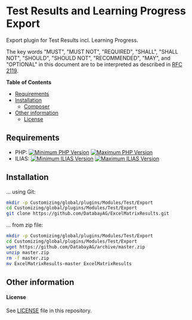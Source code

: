# Test Results and Learning Progress Export

Export plugin for Test Results incl. Learning Progress.

The key words "MUST", "MUST NOT", "REQUIRED", "SHALL", "SHALL NOT", "SHOULD",
"SHOULD NOT", "RECOMMENDED", "MAY", and "OPTIONAL"
in this document are to be interpreted as described in
[RFC 2119](https://www.ietf.org/rfc/rfc2119.txt).

**Table of Contents**

* [Requirements](#requirements)
* [Installation](#installation)
    * [Composer](#composer)
* [Other information](#other-information)
    * [License](#license)

## Requirements

* PHP: [![Minimum PHP Version](https://img.shields.io/badge/Minimum_PHP-7.0.x-blue.svg)](https://php.net/) [![Maximum PHP Version](https://img.shields.io/badge/Maximum_PHP-7.4.x-blue.svg)](https://php.net/)
* ILIAS: [![Minimum ILIAS Version](https://img.shields.io/badge/Minimum_ILIAS-5.4.x-orange.svg)](https://ilias.de/) [![Maximum ILIAS Version](https://img.shields.io/badge/Maximum_ILIAS-5.4.x-orange.svg)](https://ilias.de/)

## Installation

... using Git:
```bash
mkdir -p Customizing/global/plugins/Modules/Test/Export
cd Customizing/global/plugins/Modules/Test/Export
git clone https://github.com/DatabayAG/ExcelMatrixResults.git
```

... from zip file:
```bash
mkdir -p Customizing/global/plugins/Modules/Test/Export
cd Customizing/global/plugins/Modules/Test/Export
wget https://github.com/DatabayAG/archive/master.zip
unzip master.zip
rm -f master.zip
mv ExcelMatrixResults-master ExcelMatrixResults
```

## Other information

#### License

See [LICENSE](./LICENSE) file in this repository.
